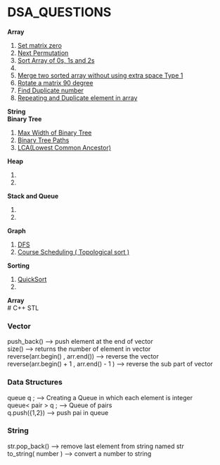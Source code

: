 # DSA_QUESTIONS
<b>Array</b> <br>
<ol>
  <li> <a href = "https://leetcode.com/problems/set-matrix-zeroes/">Set matrix zero </a></li>
  <li> <a href = "https://leetcode.com/problems/next-permutation/">Next Permutation</a> </li>
  <li><a href = "https://leetcode.com/problems/sort-colors/description/">Sort Array of 0s, 1s and 2s</a></li>
  <li><a href="https://leetcode.com/problems/maximum-width-of-binary-tree/description/"> </a></li>
  <li><a href= "https://www.codingninjas.com/studio/problems/merge-two-sorted-arrays-without-extra-space_6898839?utm_source=striver&utm_medium=website&utm_campaign=codestudio_a_zcourse&leftPanelTabValue=SUBMISSION">  Merge two sorted array without using extra space Type 1 </a></li>
  <li><a href = "https://leetcode.com/problems/rotate-image/"> Rotate a matrix 90 degree </a></li>
  <li><a href = "https://leetcode.com/problems/find-the-duplicate-number/description/"> Find Duplicate number </a></li>
  <li><a href = "https://www.codingninjas.com/studio/problems/missing-and-repeating-numbers_6828164?utm_source=striver&utm_medium=website&utm_campaign=codestudio_a_zcourse&leftPanelTabValue=PROBLEM">Repeating and Duplicate element in array </a></li>
</ol>

<b>String</b> <br>
<b>Binary Tree</b> <br>
<ol>
  <li><a href = "https://leetcode.com/problems/maximum-width-of-binary-tree/description/">Max Width of Binary Tree</a> </li>
  <li><a href  = "https://leetcode.com/problems/binary-tree-paths/solutions/">Binary Tree Paths</a></li>
  <li><a href = "https://leetcode.com/problems/lowest-common-ancestor-of-a-binary-tree/">LCA(Lowest Common Ancestor)</a></li>
</ol>

<b>Heap</b> <br>
<ol>
  <li><a href = ""></a></li>
  <li><a href=""> </a></li>
</ol>
<b>Stack and Queue</b> <br>
<ol>
  <li><a href = ""></a></li>
  <li><a href=""> </a></li>
</ol>
<b>Graph</b> <br>
<ol>
  <li><a href = "https://practice.geeksforgeeks.org/problems/depth-first-traversal-for-a-graph/1">DFS</a></li>
  <li><a href = "https://leetcode.com/problems/course-schedule/description/">Course Scheduling ( Topological sort )</a></li>
</ol>
<b>Sorting</b> <br>
<ol>
  <li><a href = "https://practice.geeksforgeeks.org/problems/quick-sort/1"> QuickSort </a></li>
  <li><a href=""> </a></li>
</ol>
<b>Array</b> <br>
# C++ STL
<h3>Vector</h3>
push_back() --> push element at the end of vector <br>
size() --> returns the number of element in vector <br>
reverse(arr.begin() , arr.end()) --> reverse the vector <br>
reverse(arr.begin() + 1 , arr.end() - 1 ) --> reverse the sub part of vector <br>

<h3>Data Structures</h3> 
queue<int> q ; --> Creating a Queue in which each element is integer <br>
queue< pair<int,int> > q ; --> Queue of pairs <br>
q.push({1,2})    --> push pai in queue <br>

<h3> String </h3>
str.pop_back()      --> remove last element from string named str<br>
to_string( number ) --> convert a number to string <br>

<h3> </h3>
